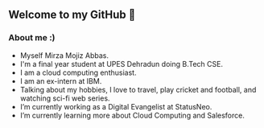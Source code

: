 ## Welcome to my GitHub 👋

### About me :)
- Myself Mirza Mojiz Abbas.
- I'm a final year student at UPES Dehradun doing B.Tech CSE.
- I am a cloud computing enthusiast.
- I am an ex-intern at IBM.
- Talking about my hobbies, I love to travel, play cricket and football, and watching sci-fi web series.
-  I’m currently working as a Digital Evangelist at StatusNeo.
- I’m currently learning more about Cloud Computing and Salesforce.
